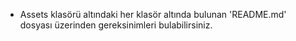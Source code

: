 * Assets klasörü altındaki her klasör altında bulunan 'README.md'  dosyası üzerinden gereksinimleri bulabilirsiniz.
